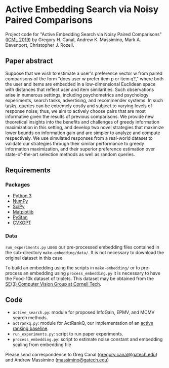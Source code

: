 # Active Embedding Search via Noisy Paired Comparisons

Project code for "Active Embedding Search via Noisy Paired Comparisons"
([ICML 2019](https://arxiv.org/abs/1905.04363)) by Gregory H. Canal,
Andrew K. Massimino, Mark A. Davenport, Christopher J. Rozell.

## Paper abstract
Suppose that we wish to estimate a user's preference vector w from paired comparisons of the form "does user w prefer item p or item q?," where both the user and items are embedded in a low-dimensional Euclidean space with distances that reflect user and item similarities. Such observations arise in numerous settings, including psychometrics and psychology experiments, search tasks, advertising, and recommender systems. In such tasks, queries can be extremely costly and subject to varying levels of response noise; thus, we aim to actively choose pairs that are most informative given the results of previous comparisons. We provide new theoretical insights into the benefits and challenges of greedy information maximization in this setting, and develop two novel strategies that maximize lower bounds on information gain and are simpler to analyze and compute respectively. We use simulated responses from a real-world dataset to validate our strategies through their similar performance to greedy information maximization, and their superior preference estimation over state-of-the-art selection methods as well as random queries.

## Requirements

### Packages
- [Python 3](https://www.python.org/downloads/)
- [NumPy](https://www.numpy.org/)
- [SciPy](https://www.scipy.org/)
- [Matplotlib](https://matplotlib.org/)
- [PyStan](https://pystan.readthedocs.io/en/latest/)
- [CVXOPT](https://cvxopt.org/)

### Data

`run_experiments.py` uses our pre-processed embedding files contained in
the sub-directory `make-embedding/data/`.  It is not necessary to download
the original dataset in this case.

To build an embedding using the scripts in `make-embedding/` or to
pre-process an embedding using `process_embedding.py` it is necessary to
have the Food-10k dataset of triplets.  This dataset may be obtained from
the [SE(3) Computer Vision Group at Cornell Tech](https://vision.cornell.edu/se3/concept-embeddings/).

## Code
- `active_search.py`: module for proposed InfoGain, EPMV, and MCMV search methods.
- `actrankq.py`: module for ActRankQ, our implementation of an [active ranking baseline](https://papers.nips.cc/paper/4427-active-ranking-using-pairwise-comparisons.pdf).
- `run_experiments.py`: script to run paper experiments.
- `process_embedding.py`: script to estimate noise constant and embedding scaling from embedding file

Please send correspondence to Greg Canal (gregory.canal@gatech.edu) and Andrew Massimino (massimino@gatech.edu)
